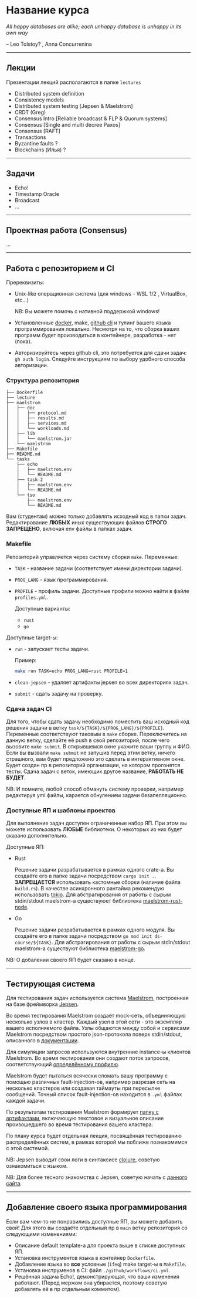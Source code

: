 # Название курса

_All happy databases are alike; each unhappy database is unhappy in its own way_

– Leo Tolstoy? , Anna Concurrenina

---

## Лекции

Презентации лекций располагаются в папке `lectures`

- Distributed system definition
- Consistency models
- Distributed system testing [Jepsen & Maelstrom]
- CRDT (Greg)
- Consensus Intro [Reliable broadcast & FLP & Quorum systems]
- Consensus [Single and multi decree Paxos]
- Consensus [RAFT]
- Transactions
- Byzantine faults ?
- Blockchains (Илья) ?

---

## Задачи

- Echo!
- Timestamp Oracle
- Broadcast
- ...

---

## Проектная работа (Consensus)

...

---

## Работа с репозиторием и CI

Пререквизиты:

- Unix-like операционная система (для windows - WSL 1/2 , VirtualBox, etc...)

  NB: Вы можете помочь с нативной поддержкой windows!

- Установленные [docker](https://docs.docker.com/engine/install/), make, [github cli](https://cli.github.com) и тулинг вашего языка программирования локально.
  Несмотря на то, что сборка ваших программ будет производиться в контейнере, разработка - нет (пока).

- Авторизируйтесь через github cli, это потребуется для сдачи задач: `gh auth login`. Следуйте инструкциям по выбору удобного способа авторизации.

### Структура репозитория

```
├── Dockerfile
├── lecture
├── maelstrom
│   ├── doc
│   │   ├── protocol.md
│   │   ├── results.md
│   │   ├── services.md
│   │   └── workloads.md
│   ├── lib
│   │   └── maelstrom.jar
│   └── maelstrom
├── Makefile
├── README.md
└── tasks
    ├── echo
    │   ├── maelstrom.env
    │   └── README.md
    ├── task-2
    │   ├── maelstrom.env
    │   └── README.md
    └── tso
        ├── maelstrom.env
        └── README.md
```

Вам (студентам) можно только добавлять исходный код в папки задач. Редактирование **ЛЮБЫХ** иных существующих файлов **СТРОГО ЗАПРЕЩЕНО**, включая env файлы в папках задач.

### Makefile

Репозиторий управляется через систему сборки `make`.
Переменные:

- `TASK` - название задачи (соответствует имени директории задачи).
- `PROG_LANG` - язык программирования.
- `PROFILE` - профиль задачи. Доступные профили можно найти в файле `profiles.yml`.

  Доступные варианты:
  - `rust`
  - `go`

Доступные target-ы:

- `run` - запускает тесты задачи.

  Пример:

  ```sh
  make run TASK=echo PROG_LANG=rust PROFILE=1
  ```

- `clean-jepsen` - удаляет артифакты jepsen во всех директориях задач.

- `submit` - сдать задачу на проверку.

### Сдача задач CI

Для того, чтобы сдать задачу необходимо поместить ваш исходный код решения задачи в ветку `task/${TASK}/${PROG_LANG}/${PROFILE}`. Переменные соответствуют таковым в `make` сборке. Переключитесь на данную ветку, сделайте её push в свой репозиторий, после чего вызовите `make submit`. В открывшемся окне укажите ваши группу и ФИО. Если вы вызвали `make submit` не запушив перед этим ветку, ничего страшного, вам будет предложено это сделать в интерактивном окне. Будет создан пр в репозиторий организации, на котором прогонятся тесты.
Сдача задач с веток, имеющих другое название, **РАБОТАТЬ НЕ БУДЕТ**.

NB: И помните, любой способ обмануть систему проверки, например редактируя yml файлы, карается обнулением задачи безапелляционно.

### Доступные ЯП и шаблоны проектов

Для выполнение задач доступен ограниченные набор ЯП. При этом вы можете использовать **ЛЮБЫЕ** библиотеки. О некоторых из них будет сказано дополнительно.

Доступные ЯП:

- Rust

  Решение задачи разрабатывается в рамках одного crate-а. Вы создаёте его в папке задачи посредством `cargo init .`.
  **ЗАПРЕЩАЕТСЯ** использовать кастомные сборки (наличие файла `build.rs`). В качестве асинхронного рантайма рекомендую использовать [tokio](https://tokio.rs). Для абстрагирования от работы с сырым stdin/stdout maelstrom-а существуюет библиотека [maelstrom-rust-node](https://github.com/sitano/maelstrom-rust-node?tab=readme-ov-file).

- Go

  Решение задачи разрабатывается в рамках одного модуля. Вы создаёте его в папке задачи посредством `go mod init ds-course/${TASK}`. Для абстрагирования от работы с сырым stdin/stdout maelstrom-а существуют библиотека [maelstrom-go](https://pkg.go.dev/github.com/jepsen-io/maelstrom/demo/go).

NB: О добалении своего ЯП будет сказано в конце.

---

## Теcтирующая система

Для тестирования задач используется система [Maelstrom](https://github.com/jepsen-io/maelstrom), построенная на базе фреймворка [Jepsen](https://github.com/jepsen-io/jepsen).

Во время тестирования Maelstrom создаёт mock-сеть, объединяющую несколько узлов в кластер. Каждый узел в этой сети - это экземпляр вашего исполняемого файла. Узлы общаются между собой и сервиcами Maelstrom посредством простого json-протокола поверх stdin/stdout, описанного в [документации](./maelstrom/doc/protocol.md).

Для симуляции запросов используются внутренние instance-ы клиентов Maelstrom. Во время тестирования они создают поток запросов, соответствующий [определённому профилю](./maelstrom/doc/workloads.md).

Maelstrom будет пытаться всячески сломать вашу программу с помощью различных fault-injection-ов, например разрезая сеть на несколько кластеров или создавая таймауты при пересылке сообщений. Точный список fault-injection-ов находится в `.yml` файлах каждой задачи.

По результатам тестирования Maelstrom формирует [папку с артифактами](./maelstrom/doc/results.md), включающую текстовое и визуальное описание произошедшего во время тестирования вашего кластера.

По плану курса будет отдельная лекция, посвящённая тестированию распределённых систем, в рамках которой мы поближе познакомимся с этой системой.

NB: Jepsen выводит свои логи в синтаксисе [clojure](https://clojure.org/reference/reader), советую ознакомиться с языком.

NB: Для более тесного знакомства c Jepsen, советую начать с [данного сайта](https://jepsen.io)

---

## Добавление своего языка программирования

Если вам чем-то не понравились доступные ЯП, вы можете добавить свой!
Для этого вы создаёте отдельный пр в `main` ветку репозитория со следующими изменениями:

- Описание default template-а для проекта выше в списке доступных ЯП.
- Установка инструментов языка в контейнер `Dockerfile`.
- Добавление языка во **все** условные (`ifeq`) make target-ы в `Makefile`.
- Установка инструменов в CI: файл `./github/workflows/сi.yml`.
- Решённая задача Echo!, демонстрирующая, что ваши изменения работают. (Перед мержом она убирается, поэтому советую добавлять её в пр отдельным коммитом).
